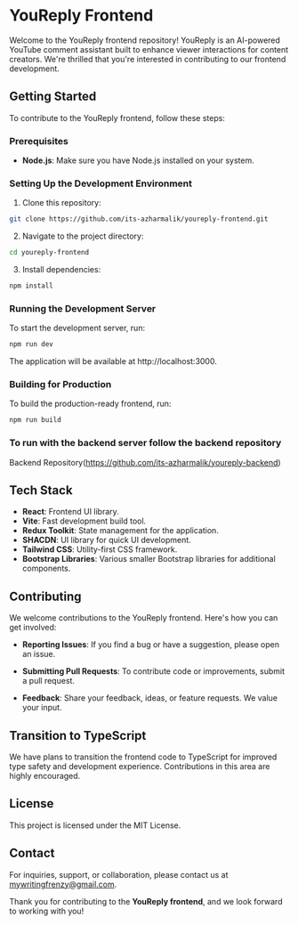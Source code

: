 # YouReply Frontend

Welcome to the YouReply frontend repository! YouReply is an AI-powered YouTube
comment assistant built to enhance viewer interactions for content creators.
We're thrilled that you're interested in contributing to our frontend
development.

## Getting Started

To contribute to the YouReply frontend, follow these steps:

### Prerequisites

- **Node.js**: Make sure you have Node.js installed on your system.

### Setting Up the Development Environment

1. Clone this repository:

```bash
git clone https://github.com/its-azharmalik/youreply-frontend.git
```

2. Navigate to the project directory:

```bash
cd youreply-frontend
```

3. Install dependencies:

```bash
npm install
```

### Running the Development Server

To start the development server, run:

```bash
npm run dev
```

The application will be available at http://localhost:3000.

### Building for Production

To build the production-ready frontend, run:

```bash
npm run build
```

### To run with the backend server follow the backend repository

Backend Repository(https://github.com/its-azharmalik/youreply-backend)

## Tech Stack

- **React**: Frontend UI library.
- **Vite**: Fast development build tool.
- **Redux Toolkit**: State management for the application.
- **SHACDN**: UI library for quick UI development.
- **Tailwind CSS**: Utility-first CSS framework.
- **Bootstrap Libraries**: Various smaller Bootstrap libraries for additional
  components.

## Contributing

We welcome contributions to the YouReply frontend. Here's how you can get
involved:

- **Reporting Issues**: If you find a bug or have a suggestion, please open an
  issue.

- **Submitting Pull Requests**: To contribute code or improvements, submit a
  pull request.

- **Feedback**: Share your feedback, ideas, or feature requests. We value your
  input.

## Transition to TypeScript

We have plans to transition the frontend code to TypeScript for improved type
safety and development experience. Contributions in this area are highly
encouraged.

## License

This project is licensed under the MIT License.

## Contact

For inquiries, support, or collaboration, please contact us at
mywritingfrenzy@gmail.com.

Thank you for contributing to the **YouReply frontend**, and we look forward to
working with you!
